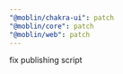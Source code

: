 ```yaml
---
"@moblin/chakra-ui": patch
"@moblin/core": patch
"@moblin/web": patch
---
```


fix publishing script
